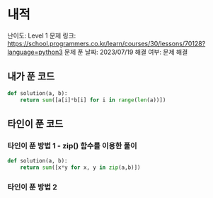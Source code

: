# 내적

난이도: Level 1
문제 링크: https://school.programmers.co.kr/learn/courses/30/lessons/70128?language=python3
문제 푼 날짜: 2023/07/19
해결 여부: 문제 해결

## 내가 푼 코드

```python
def solution(a, b):
    return sum([a[i]*b[i] for i in range(len(a))])
```

## 타인이 푼 코드

### 타인이 푼 방법 1 - zip() 함수를 이용한 풀이

```python
def solution(a, b):
    return sum([x*y for x, y in zip(a,b)])
```

### 타인이 푼 방법 2

```python

```